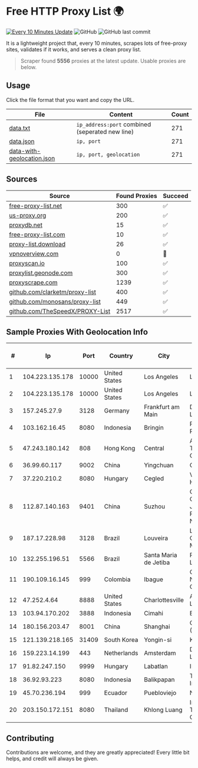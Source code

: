
# Free HTTP Proxy List 🌍

[![Every 10 Minutes Update](https://github.com/mertguvencli/http-proxy-list/actions/workflows/main.yml/badge.svg?branch=main)](https://github.com/mertguvencli/http-proxy-list/actions/workflows/main.yml)
![GitHub](https://img.shields.io/github/license/mertguvencli/http-proxy-list)
![GitHub last commit](https://img.shields.io/github/last-commit/mertguvencli/http-proxy-list)

It is a lightweight project that, every 10 minutes, scrapes lots of free-proxy sites, validates if it works, and serves a clean proxy list.


> Scraper found **5556** proxies at the latest update. Usable proxies are below.

## Usage

Click the file format that you want and copy the URL.


|File|Content|Count|
|----|-------|-----|
|[data.txt](https://raw.githubusercontent.com/mertguvencli/http-proxy-list/main/proxy-list/data.txt)|`ip_address:port` combined (seperated new line)|271|
|[data.json](https://raw.githubusercontent.com/mertguvencli/http-proxy-list/main/proxy-list/data.json)|`ip, port`|271|
|[data-with-geolocation.json](https://raw.githubusercontent.com/mertguvencli/http-proxy-list/main/proxy-list/data-with-geolocation.json)|`ip, port, geolocation`|271|

## Sources

|Source|Found Proxies|Succeed|
|------|-------------|-------|
|[free-proxy-list.net](https://free-proxy-list.net)|300|✅|
|[us-proxy.org](https://www.us-proxy.org)|200|✅|
|[proxydb.net](http://proxydb.net)|15|✅|
|[free-proxy-list.com](https://free-proxy-list.com/?page=&port=&type%5B%5D=http&type%5B%5D=https&up_time=0&search=Search)|10|✅|
|[proxy-list.download](https://www.proxy-list.download/HTTP)|26|✅|
|[vpnoverview.com](https://vpnoverview.com/privacy/anonymous-browsing/free-proxy-servers)|0|🚫|
|[proxyscan.io](https://www.proxyscan.io)|100|✅|
|[proxylist.geonode.com](https://proxylist.geonode.com/api/proxy-list?limit=300&page=1&sort_by=lastChecked&sort_type=desc&protocols=http,https)|300|✅|
|[proxyscrape.com](https://api.proxyscrape.com/v2/?request=displayproxies&protocol=http&timeout=10000&country=all&ssl=all&anonymity=all)|1239|✅|
|[github.com/clarketm/proxy-list](https://raw.githubusercontent.com/clarketm/proxy-list/master/proxy-list-raw.txt)|400|✅|
|[github.com/monosans/proxy-list](https://raw.githubusercontent.com/monosans/proxy-list/main/proxies/http.txt)|449|✅|
|[github.com/TheSpeedX/PROXY-List](https://raw.githubusercontent.com/TheSpeedX/PROXY-List/master/http.txt)|2517|✅|


## Sample Proxies With Geolocation Info

|#|Ip|Port|Country|City|Internet Service Provider|
|-|--|----|-------|----|-------------------------|
|1|104.223.135.178|10000|United States|Los Angeles|LayerHost|
|2|104.223.135.178|10000|United States|Los Angeles|LayerHost|
|3|157.245.27.9|3128|Germany|Frankfurt am Main|DigitalOcean, LLC|
|4|103.162.16.45|8080|Indonesia|Bringin|PT Mega Data Perkasa|
|5|47.243.180.142|808|Hong Kong|Central|Alibaba (US) Technology Co., Ltd.|
|6|36.99.60.117|9002|China|Yingchuan|China Telecom|
|7|37.220.210.2|8080|Hungary|Cegled|VODAFONE Hungary Ltd.|
|8|112.87.140.163|9401|China|Suzhou|China Unicom CHINA169 Jiangsu Province Network|
|9|187.17.228.98|3128|Brazil|Louveira|Lantec Comunicacao Multimidia Ltda|
|10|132.255.196.51|5566|Brazil|Santa Maria de Jetiba|R H M NET LTDA - ME|
|11|190.109.16.145|999|Colombia|Ibague|Columbus Networks Colombia|
|12|47.252.4.64|8888|United States|Charlottesville|Alibaba.com LLC|
|13|103.94.170.202|3888|Indonesia|Cimahi|BALIFIBERNET|
|14|180.156.203.47|8001|China|Shanghai|China Telecom (Group)|
|15|121.139.218.165|31409|South Korea|Yongin-si|Korea Telecom|
|16|159.223.14.199|443|Netherlands|Amsterdam|DigitalOcean, LLC|
|17|91.82.247.150|9999|Hungary|Labatlan|INVITEL Zrt.|
|18|36.92.93.223|8080|Indonesia|Balikpapan|Telekomunikasi Indonesia|
|19|45.70.236.194|999|Ecuador|Puebloviejo|Nedetel S.A.|
|20|203.150.172.151|8080|Thailand|Khlong Luang|Internet Thailand Company Ltd.|



## Contributing

Contributions are welcome, and they are greatly appreciated! Every
little bit helps, and credit will always be given.

